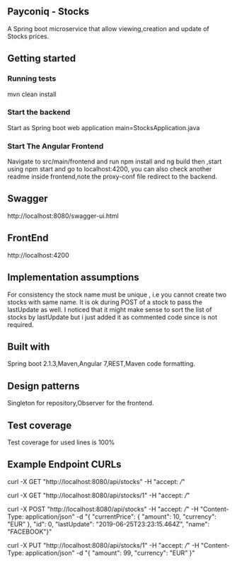 ## Payconiq - Stocks
A Spring boot microservice that allow viewing,creation and update of Stocks prices.
## Getting started
### Running tests
mvn clean install
### Start the backend
Start as Spring boot web application  main=StocksApplication.java
### Start The Angular  Frontend
Navigate to src/main/frontend and run  npm install and ng build then ,start using npm start and go to localhost:4200, you can also check another readme inside frontend,note the proxy-conf file redirect to the backend.
## Swagger
http://localhost:8080/swagger-ui.html
## FrontEnd
http://localhost:4200
## Implementation assumptions
For consistency the stock name must be unique , i.e you cannot create two stocks with same name.
It is ok during POST of a stock to pass the lastUpdate as well.
I noticed that it might make sense to sort the list of stocks by lastUpdate but i just added it as commented code since is not required.
## Built with
Spring boot 2.1.3,Maven,Angular 7,REST,Maven code formatting.
## Design patterns
Singleton for repository,Observer for the frontend.
## Test coverage 
Test coverage for used lines is 100%
## Example Endpoint CURLs
curl -X GET "http://localhost:8080/api/stocks" -H "accept: */*"

curl -X GET "http://localhost:8080/api/stocks/1" -H "accept: */*"

curl -X POST "http://localhost:8080/api/stocks" -H "accept: */*" -H "Content-Type: application/json" -d "{ \"currentPrice\": { \"amount\": 10, \"currency\": \"EUR\" }, \"id\": 0, \"lastUpdate\": \"2019-06-25T23:23:15.464Z\", \"name\": \"FACEBOOK\"}"

curl -X PUT "http://localhost:8080/api/stocks/1" -H "accept: */*" -H "Content-Type: application/json" -d "{ \"amount\": 99, \"currency\": \"EUR\" }"